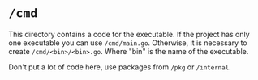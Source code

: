 # `/cmd`

This directory contains a code for the executable. If the project has only
one executable you can use `/cmd/main.go`. Otherwise, it is necessary to create
`/cmd/<bin>/<bin>.go`. Where "bin" is the name of the executable.

Don't put a lot of code here, use packages from `/pkg` or `/internal`.
